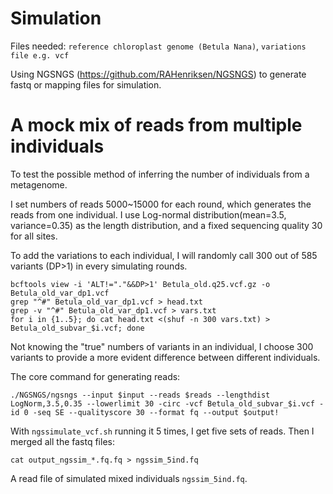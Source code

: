 # Simulation

Files needed: 
`reference chloroplast genome (Betula Nana)`, `variations file e.g. vcf`

Using NGSNGS (https://github.com/RAHenriksen/NGSNGS) to generate fastq or mapping files for simulation.

# A mock mix of reads from multiple individuals 

To test the possible method of inferring the number of individuals from a metagenome.

I set numbers of reads 5000~15000 for each round, which generates the reads from one individual. I use Log-normal distribution(mean=3.5, variance=0.35) as the length distribution, and a fixed sequencing quality 30 for all sites. 

To add the variations to each individual, I will randomly call 300 out of 585 variants (DP>1) in every simulating rounds.
```
bcftools view -i 'ALT!="."&&DP>1' Betula_old.q25.vcf.gz -o Betula_old_var_dp1.vcf
grep "^#" Betula_old_var_dp1.vcf > head.txt
grep -v "^#" Betula_old_var_dp1.vcf > vars.txt
for i in {1..5}; do cat head.txt <(shuf -n 300 vars.txt) > Betula_old_subvar_$i.vcf; done
```

Not knowing the "true" numbers of variants in an individual, I choose 300 variants to provide a more evident difference between different individuals.

The core command for generating reads:

```
./NGSNGS/ngsngs --input $input --reads $reads --lengthdist LogNorm,3.5,0.35 --lowerlimit 30 -circ -vcf Betula_old_subvar_$i.vcf -id 0 -seq SE --qualityscore 30 --format fq --output $output!
```

With `ngssimulate_vcf.sh` running it 5 times, I get five sets of reads. Then I merged all the fastq files:
```
cat output_ngssim_*.fq.fq > ngssim_5ind.fq
```

A read file of simulated mixed individuals `ngssim_5ind.fq`.
